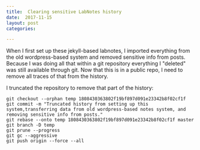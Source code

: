 ```yaml
---
title:  Clearing sensitive LabNotes history
date:  2017-11-15
layout: post
categories:

---
```

When I first set up these jekyll-based labnotes, I imported everything from the old wordpress-based system and removed sensitive info from posts. Because I was doing all that within a git repository everything I "deleted" was still available through git. Now that this is in a public repo, I need to remove all traces of that from the history.

I truncated the repository to remove that part of the history:

~~~
git checkout --orphan temp 1808430363802f19bf897d091e23342b8f02cf1f
git commit -m "Truncated history from setting up this system,transferring data from old wordpress-based notes system, and removing sensitive info from posts."
git rebase --onto temp 1808430363802f19bf897d091e23342b8f02cf1f master
git branch -D temp
git prune --progress
git gc --aggressive
git push origin --force --all
~~~
